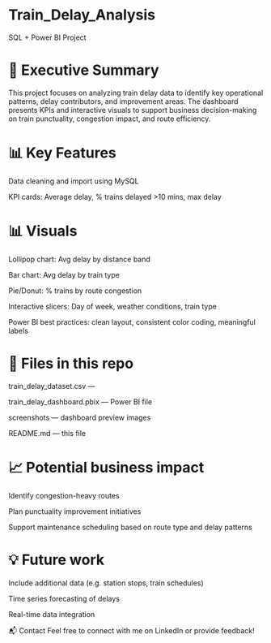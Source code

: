 # Train_Delay_Analysis
SQL + Power BI Project

# 📌 Executive Summary
This project focuses on analyzing train delay data to identify key operational patterns, delay contributors, and improvement areas. The dashboard presents KPIs and interactive visuals to support business decision-making on train punctuality, congestion impact, and route efficiency.

# 📊 Key Features
Data cleaning and import using MySQL

KPI cards: Average delay, % trains delayed >10 mins, max delay

# 📊 Visuals

Lollipop chart: Avg delay by distance band

Bar chart: Avg delay by train type

Pie/Donut: % trains by route congestion

Interactive slicers: Day of week, weather conditions, train type

Power BI best practices: clean layout, consistent color coding, meaningful labels

# 📂 Files in this repo
train_delay_dataset.csv — 

train_delay_dashboard.pbix — Power BI file

screenshots — dashboard preview images

README.md — this file

# 📈 Potential business impact
Identify congestion-heavy routes

Plan punctuality improvement initiatives

Support maintenance scheduling based on route type and delay patterns

# 💡 Future work
Include additional data (e.g. station stops, train schedules)

Time series forecasting of delays

Real-time data integration

📬 Contact
Feel free to connect with me on LinkedIn or provide feedback!
